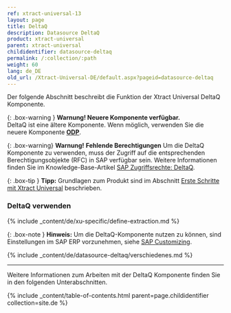 ```yaml
---
ref: xtract-universal-13
layout: page
title: DeltaQ
description: Datasource DeltaQ
product: xtract-universal
parent: xtract-universal
childidentifier: datasource-deltaq
permalink: /:collection/:path
weight: 60
lang: de_DE
old_url: /Xtract-Universal-DE/default.aspx?pageid=datasource-deltaq
---
```


Der folgende Abschnitt beschreibt die Funktion der Xtract Universal DeltaQ Komponente. <br>

{: .box-warning } 
**Warnung! Neuere Komponente verfügbar.**<br>
DeltaQ ist eine ältere Komponente. Wenn möglich, verwenden Sie die neuere Komponente **[ODP](./odp)**.

{: .box-warning}
**Warnung!** **Fehlende Berechtigungen**
Um die DeltaQ Komponente zu verwenden, muss der Zugriff auf die entsprechenden Berechtigungsobjekte (RFC) in SAP verfügbar sein. 
Weitere Informationen finden Sie im Knowledge-Base-Artikel [SAP Zugriffsrechte: DeltaQ](https://kb.theobald-software.com/sap/authority-objects-sap-user-rights#deltaq).


{: .box-tip }
**Tipp:** Grundlagen zum Produkt sind im Abschnitt [Erste Schritte mit Xtract Universal](./erste-schritte) beschrieben.

### DeltaQ verwenden
{% include _content/de/xu-specific/define-extraction.md %}

{: .box-note }
**Hinweis:** Um die DeltaQ-Komponente nutzen zu können, sind Einstellungen im SAP ERP vorzunehmen, siehe [SAP Customizing](./sap-customizing/customizing-fuer-deltaq).

{% include _content/de/datasource-deltaq/verschiedenes.md %}

---

Weitere Informationen zum Arbeiten mit der DeltaQ Komponente finden Sie in den folgenden Unterabschnitten.

{% include _content/table-of-contents.html parent=page.childidentifier collection=site.de %}
